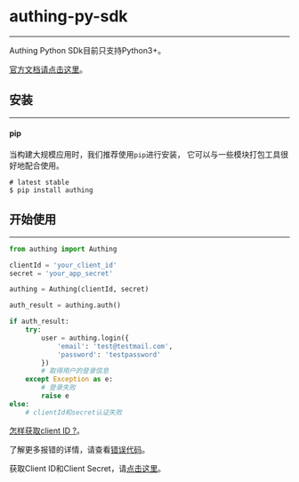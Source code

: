 # authing-py-sdk

----------

Authing Python SDk目前只支持Python3+。

[官方文档请点击这里](https://docs.authing.cn)。

## 安装

----------

#### pip

当构建大规模应用时，我们推荐使用```pip```进行安装， 它可以与一些模块打包工具很好地配合使用。

``` shell
# latest stable
$ pip install authing
```

## 开始使用

----------

``` python
from authing import Authing

clientId = 'your_client_id'
secret = 'your_app_secret'

authing = Authing(clientId, secret)

auth_result = authing.auth()

if auth_result:
    try:
        user = authing.login({
            'email': 'test@testmail.com',
            'password': 'testpassword'
        })
        # 取得用户的登录信息
    except Exception as e:
        # 登录失败
        raise e
else:
    # clientId和secret认证失败

```

[怎样获取client ID ?](https://docs.authing.cn/#/quick_start/howto)。

了解更多报错的详情，请查看[错误代码](https://docs.authing.cn/#/quick_start/error_code)。

获取Client ID和Client Secret，请[点击这里](https://docs.authing.cn/#/quick_start/howto)。
